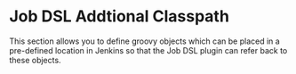 # Job DSL Addtional Classpath
This section allows you to define groovy objects which can be placed in a pre-defined location in Jenkins so that the Job DSL plugin can refer back to these objects.
